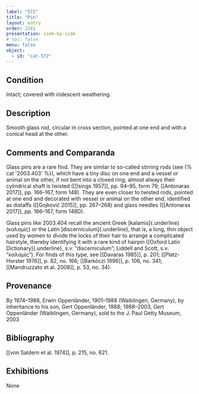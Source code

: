 ```yaml
---
label: "572"
title: "Pin"
layout: entry
order: 2241
presentation: side-by-side
# toc: false
menu: false
object:
  - id: "cat-572"
---
```


## Condition

Intact; covered with iridescent weathering.

## Description

Smooth glass rod, circular in cross section, pointed at one end and with a conical head at the other.

## Comments and Comparanda

Glass pins are a rare find. They are similar to so-called stirring rods (see {% cat '2003.403' %}), which have a tiny disc on one end and a vessel or animal on the other, if not bent into a closed ring; almost always their cylindrical shaft is twisted ([[Isings 1957]], pp. 94–95, form 79; [[Antonaras 2017]], pp. 166–167, form 148). They are even closer to twisted rods, pointed at one end and decorated with vessel or animal on the other end, identified as distaffs ([[Gojković 2015]], pp. 267–268) and glass needles ([[Antonaras 2017]], pp. 166–167, form 148D).

Glass pins like 2003.404 recall the ancient Greek [kalamis]{.underline} (καλαμίς) or the Latin [discerniculum]{.underline}, that is, a long, thin object used by women to divide the locks of their hair to arrange a complicated hairstyle, thereby identifying it with a rare kind of hairpin ([Oxford Latin Dictionary]{.underline}, s.v. “discerniculum”; Liddell and Scott, s.v. “καλαμίς”). For finds of this type, see [[Davaras 1985]], p. 201; [[Platz-Horster 1976]], p. 82, no. 166; [[Barkóczi 1996]], p. 106, no. 341; [[Mandruzzato et al. 2008]], p. 53, no. 34).

## Provenance

By 1974–1988, Erwin Oppenländer, 1901–1988 (Waiblingen, Germany), by inheritance to his son, Gert Oppenländer, 1988; 1988–2003, Gert Oppenländer (Waiblingen, Germany), sold to the J. Paul Getty Museum, 2003

## Bibliography

[[von Saldern et al. 1974]], p. 215, no. 621.

## Exhibitions

None